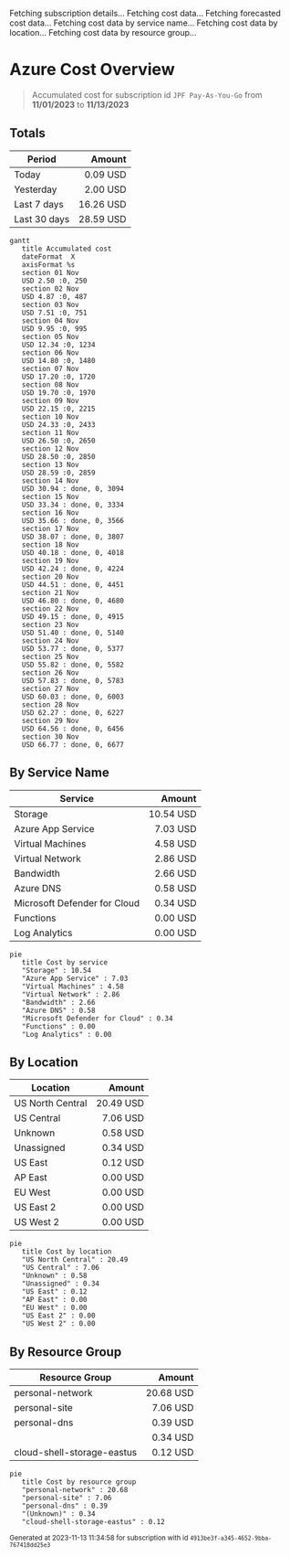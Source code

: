 Fetching subscription details...
Fetching cost data...
Fetching forecasted cost data...
Fetching cost data by service name...
Fetching cost data by location...
Fetching cost data by resource group...
# Azure Cost Overview

> Accumulated cost for subscription id `JPF Pay-As-You-Go` from **11/01/2023** to **11/13/2023**

## Totals

|Period|Amount|
|---|---:|
|Today|0.09 USD|
|Yesterday|2.00 USD|
|Last 7 days|16.26 USD|
|Last 30 days|28.59 USD|

```mermaid
gantt
   title Accumulated cost
   dateFormat  X
   axisFormat %s
   section 01 Nov
   USD 2.50 :0, 250
   section 02 Nov
   USD 4.87 :0, 487
   section 03 Nov
   USD 7.51 :0, 751
   section 04 Nov
   USD 9.95 :0, 995
   section 05 Nov
   USD 12.34 :0, 1234
   section 06 Nov
   USD 14.80 :0, 1480
   section 07 Nov
   USD 17.20 :0, 1720
   section 08 Nov
   USD 19.70 :0, 1970
   section 09 Nov
   USD 22.15 :0, 2215
   section 10 Nov
   USD 24.33 :0, 2433
   section 11 Nov
   USD 26.50 :0, 2650
   section 12 Nov
   USD 28.50 :0, 2850
   section 13 Nov
   USD 28.59 :0, 2859
   section 14 Nov
   USD 30.94 : done, 0, 3094
   section 15 Nov
   USD 33.34 : done, 0, 3334
   section 16 Nov
   USD 35.66 : done, 0, 3566
   section 17 Nov
   USD 38.07 : done, 0, 3807
   section 18 Nov
   USD 40.18 : done, 0, 4018
   section 19 Nov
   USD 42.24 : done, 0, 4224
   section 20 Nov
   USD 44.51 : done, 0, 4451
   section 21 Nov
   USD 46.80 : done, 0, 4680
   section 22 Nov
   USD 49.15 : done, 0, 4915
   section 23 Nov
   USD 51.40 : done, 0, 5140
   section 24 Nov
   USD 53.77 : done, 0, 5377
   section 25 Nov
   USD 55.82 : done, 0, 5582
   section 26 Nov
   USD 57.83 : done, 0, 5783
   section 27 Nov
   USD 60.03 : done, 0, 6003
   section 28 Nov
   USD 62.27 : done, 0, 6227
   section 29 Nov
   USD 64.56 : done, 0, 6456
   section 30 Nov
   USD 66.77 : done, 0, 6677
```

## By Service Name

|Service|Amount|
|---|---:|
|Storage|10.54 USD|
|Azure App Service|7.03 USD|
|Virtual Machines|4.58 USD|
|Virtual Network|2.86 USD|
|Bandwidth|2.66 USD|
|Azure DNS|0.58 USD|
|Microsoft Defender for Cloud|0.34 USD|
|Functions|0.00 USD|
|Log Analytics|0.00 USD|

```mermaid
pie
   title Cost by service
   "Storage" : 10.54
   "Azure App Service" : 7.03
   "Virtual Machines" : 4.58
   "Virtual Network" : 2.86
   "Bandwidth" : 2.66
   "Azure DNS" : 0.58
   "Microsoft Defender for Cloud" : 0.34
   "Functions" : 0.00
   "Log Analytics" : 0.00
```

## By Location

|Location|Amount|
|---|---:|
|US North Central|20.49 USD|
|US Central|7.06 USD|
|Unknown|0.58 USD|
|Unassigned|0.34 USD|
|US East|0.12 USD|
|AP East|0.00 USD|
|EU West|0.00 USD|
|US East 2|0.00 USD|
|US West 2|0.00 USD|

```mermaid
pie
   title Cost by location
   "US North Central" : 20.49
   "US Central" : 7.06
   "Unknown" : 0.58
   "Unassigned" : 0.34
   "US East" : 0.12
   "AP East" : 0.00
   "EU West" : 0.00
   "US East 2" : 0.00
   "US West 2" : 0.00
```

## By Resource Group

|Resource Group|Amount|
|---|---:|
|personal-network|20.68 USD|
|personal-site|7.06 USD|
|personal-dns|0.39 USD|
||0.34 USD|
|cloud-shell-storage-eastus|0.12 USD|

```mermaid
pie
   title Cost by resource group
   "personal-network" : 20.68
   "personal-site" : 7.06
   "personal-dns" : 0.39
   "(Unknown)" : 0.34
   "cloud-shell-storage-eastus" : 0.12
```

<sup>Generated at 2023-11-13 11:34:58 for subscription with id `4913be3f-a345-4652-9bba-767418dd25e3`</sup>

